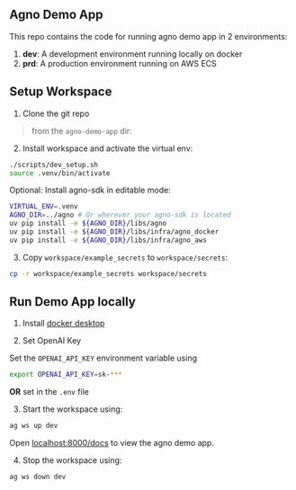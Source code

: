 ## Agno Demo App

This repo contains the code for running agno demo app in 2 environments:

1. **dev**: A development environment running locally on docker
2. **prd**: A production environment running on AWS ECS

## Setup Workspace

1. Clone the git repo

> from the `agno-demo-app` dir:

2. Install workspace and activate the virtual env:

```sh
./scripts/dev_setup.sh
source .venv/bin/activate
```

Optional: Install agno-sdk in editable mode:

```sh
VIRTUAL_ENV=.venv
AGNO_DIR=../agno # Or wherever your agno-sdk is located
uv pip install -e ${AGNO_DIR}/libs/agno
uv pip install -e ${AGNO_DIR}/libs/infra/agno_docker
uv pip install -e ${AGNO_DIR}/libs/infra/agno_aws
```

3. Copy `workspace/example_secrets` to `workspace/secrets`:

```sh
cp -r workspace/example_secrets workspace/secrets
```

## Run Demo App locally

1. Install [docker desktop](https://www.docker.com/products/docker-desktop)

2. Set OpenAI Key

Set the `OPENAI_API_KEY` environment variable using

```sh
export OPENAI_API_KEY=sk-***
```

**OR** set in the `.env` file

3. Start the workspace using:

```sh
ag ws up dev
```

Open [localhost:8000/docs](http://localhost:8000/docs) to view the agno demo app.

4. Stop the workspace using:

```sh
ag ws down dev
```
